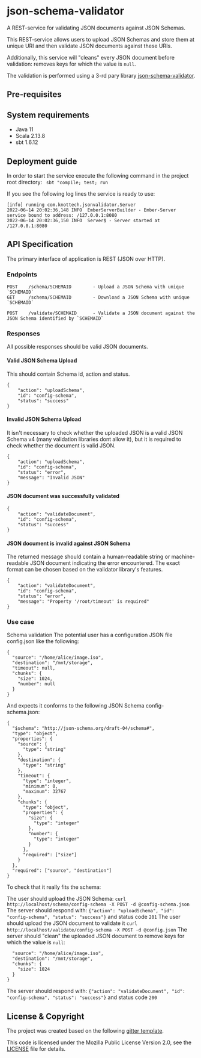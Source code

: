 # json-schema-validator #

A REST-service for validating JSON documents against JSON Schemas.

This REST-service allows users to upload JSON Schemas and store them at unique URI and then validate JSON documents against these URIs.

Additionally, this service will "cleans" every JSON document before validation: removes keys for which the value is `null`.

The validation is performed using a 3-rd pary library [json-schema-validator](https://github.com/java-json-tools/json-schema-validator). 

## Pre-requisites

## System requirements ##

- Java 11
- Scala 2.13.8
- sbt 1.6.12

## Deployment guide ##

In order to start the service execute the following command in the project root directory:
``` sbt "compile; test; run```

If you see the following log lines the service is ready to use:
```
[info] running com.knottech.jsonvalidator.Server 
2022-06-14 20:02:36,148 INFO  EmberServerBuilder - Ember-Server service bound to address: /127.0.0.1:8080
2022-06-14 20:02:36,150 INFO  Server$ - Server started at /127.0.0.1:8080
```


## API Specification ##
The primary interface of application is REST (JSON over HTTP).

### Endpoints  ###
```
POST    /schema/SCHEMAID        - Upload a JSON Schema with unique `SCHEMAID`
GET     /schema/SCHEMAID        - Download a JSON Schema with unique `SCHEMAID`

POST    /validate/SCHEMAID      - Validate a JSON document against the JSON Schema identified by `SCHEMAID`
```
### Responses  ###
All possible responses should be valid JSON documents.

#### Valid JSON Schema Upload ####
This should contain Schema id, action and status.
```
{
    "action": "uploadSchema",
    "id": "config-schema",
    "status": "success"
}
```
#### Invalid JSON Schema Upload ####
It isn't necessary to check whether the uploaded JSON is a valid JSON Schema v4 (many validation libraries dont allow it), but it is required to check whether the document is valid JSON.
```
{
    "action": "uploadSchema",
    "id": "config-schema",
    "status": "error",
    "message": "Invalid JSON"
}
```
#### JSON document was successfully validated ####
```
{
    "action": "validateDocument",
    "id": "config-schema",
    "status": "success"
}
```

#### JSON document is invalid against JSON Schema ####
The returned message should contain a human-readable string or machine-readable JSON document indicating the error encountered. The exact format can be chosen based on the validator library's features.
```
{
    "action": "validateDocument",
    "id": "config-schema",
    "status": "error",
    "message": "Property '/root/timeout' is required"
}
```

### Use case ###
Schema validation
The potential user has a configuration JSON file config.json like the following:
```
{
  "source": "/home/alice/image.iso",
  "destination": "/mnt/storage",
  "timeout": null,
  "chunks": {
    "size": 1024,
    "number": null
  }
}
```
And expects it conforms to the following JSON Schema config-schema.json:
```
{
  "$schema": "http://json-schema.org/draft-04/schema#",
  "type": "object",
  "properties": {
    "source": {
      "type": "string"
    },
    "destination": {
      "type": "string"
    },
    "timeout": {
      "type": "integer",
      "minimum": 0,
      "maximum": 32767
    },
    "chunks": {
      "type": "object",
      "properties": {
        "size": {
          "type": "integer"
        },
        "number": {
          "type": "integer"
        }
      },
      "required": ["size"]
    }
  },
  "required": ["source", "destination"]
}
```

To check that it really fits the schema:

The user should upload the JSON Schema: ```curl http://localhost/schema/config-schema -X POST -d @config-schema.json```
The server should respond with: `{"action": "uploadSchema", "id": "config-schema", "status": "success"}` and status code `201`
The user should upload the JSON document to validate it `curl http://localhost/validate/config-schema -X POST -d @config.json`
The server should "clean" the uploaded JSON document to remove keys for which the value is `null`:
```{
  "source": "/home/alice/image.iso",
  "destination": "/mnt/storage",
  "chunks": {
    "size": 1024
  }
}
```
The server should respond with: `{"action": "validateDocument", "id": "config-schema", "status": "success"}` and status code `200`


## License & Copyright ##

The project was created based on the following [gitter template](https://codeberg.org/wegtam/http4s-app.g8).

This code is licensed under the Mozilla Public License Version 2.0, see the
[LICENSE](LICENSE) file for details.

